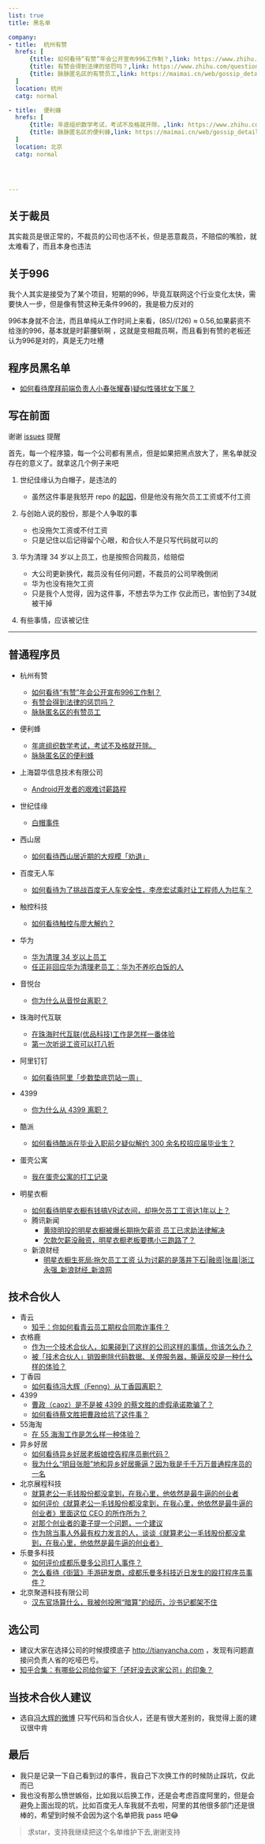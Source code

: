 ```yaml
---
list: true
title: 黑名单

company:
- title:  杭州有赞
  hrefs: [
      {title: 如何看待“有赞”年会公开宣布996工作制？,link: https://www.zhihu.com/question/309428750},
      {title: 有赞会得到法律的惩罚吗？,link: https://www.zhihu.com/question/310419862},
      {title: 脉脉匿名区的有赞员工,link: https://maimai.cn/web/gossip_detail?encode_id=eyJ0eXAiOiJKV1QiLCJhbGciOiJIUzI1NiJ9.eyJpZCI6MTk2MDc3MzAsImlhdCI6MTU0ODY1NDIxOX0.JSAyjakN-V_ZBQfjKxOl3MZKBcV7uLHyPZ1N-1mKXJI}
  ]
  location: 杭州
  catg: normal

- title:  便利蜂
  hrefs: [
      {title: 年底组织数学考试，考试不及格就开除。,link: https://www.zhihu.com/question/309428750},
      {title: 脉脉匿名区的便利蜂,link: https://maimai.cn/web/gossip_detail?encode_id=eyJ0eXAiOiJKV1QiLCJhbGciOiJIUzI1NiJ9.eyJpZCI6MTk3MzA4MjAsImlhdCI6MTU0ODY1NDI3OH0.UwkUFUh0wXgox30vxMCYyiRZW1dhzgWZKExIC6PT0V4},
  ]
  location: 北京
  catg: normal




---
```






## 关于裁员

其实裁员是很正常的，不裁员的公司也活不长，但是恶意裁员，不赔偿的嘴脸，就太难看了，而且本身也违法



## 关于996

我个人其实是接受为了某个项目，短期的996，毕竟互联网这个行业变化太快，需要快人一步，但是像有赞这种无条件996的，我是极力反对的

996本身就不合法，而且单纯从工作时间上来看，(8*5)/(12*6) ≈ 0.56,如果薪资不给涨的996，基本就是时薪腰斩啊 ，这就是变相裁员啊，而且看到有赞的老板还认为996是对的，真是无力吐槽




## 程序员黑名单

- [如何看待摩拜前端负责人小春张耀春)疑似性骚扰女下属？](https://www.zhihu.com/question/289146339?from=groupmessage&isappinstalled=0&utm_medium=social&utm_oi=581028265741783040&utm_source=wechat_session)

## 写在前面

谢谢 [issues](https://github.com/shengxinjing/programmer-job-blacklist/issues/20) 提醒

首先，每一个程序猿，每一个公司都有黑点，但是如果把黑点放大了，黑名单就没存在的意义了。就拿这几个例子来吧

1. 世纪佳缘认为白帽子，是违法的
   - 虽然这件事是我怒开 repo 的[起因](https://www.zhihu.com/question/47775182)，但是他没有拖欠员工工资或不付工资

2. 与创始人说的股份，那是个人争取的事
   - 也没拖欠工资或不付工资
   - 只是记住以后记得留个心眼，和合伙人不是只写代码就可以的
3. 华为清理 34 岁以上员工，也是按照合同裁员，给赔偿
   - 大公司更新换代，裁员没有任何问题，不裁员的公司早晚倒闭
   - 华为也没有拖欠工资
   - 只是我个人觉得，因为这件事，不想去华为工作 仅此而已，害怕到了34就被干掉
4. 有些事情，应该被记住

------

## 普通程序员

- 杭州有赞
    - [如何看待“有赞”年会公开宣布996工作制？](https://www.zhihu.com/question/309428750)
    - [有赞会得到法律的惩罚吗？](https://www.zhihu.com/question/310419862)
    - [脉脉匿名区的有赞员工](https://maimai.cn/web/gossip_detail?encode_id=eyJ0eXAiOiJKV1QiLCJhbGciOiJIUzI1NiJ9.eyJpZCI6MTk2MDc3MzAsImlhdCI6MTU0ODY1NDIxOX0.JSAyjakN-V_ZBQfjKxOl3MZKBcV7uLHyPZ1N-1mKXJI)
- 便利蜂
    - [年底组织数学考试，考试不及格就开除。](https://www.zhihu.com/question/309428750)
    - [脉脉匿名区的便利蜂](https://maimai.cn/web/gossip_detail?encode_id=eyJ0eXAiOiJKV1QiLCJhbGciOiJIUzI1NiJ9.eyJpZCI6MTk3MzA4MjAsImlhdCI6MTU0ODY1NDI3OH0.UwkUFUh0wXgox30vxMCYyiRZW1dhzgWZKExIC6PT0V4)
- 上海碧华信息技术有限公司
  - [Android开发者的艰难讨薪路程](https://juejin.im/post/59bb3de35188257e7a427a6d)
- 世纪佳缘
  - [白帽事件](https://www.zhihu.com/question/47775182)
- 西山居
  - [如何看待西山居近期的大规模「劝退」](https://www.zhihu.com/question/40739038)


- 百度无人车
  - [如何看待为了挑战百度无人车安全性，李彦宏试乘时让工程师人为拦车？](https://www.zhihu.com/question/52768740?sort=created)
- 触控科技
  - [如何看待触控与廖大解约？](https://www.zhihu.com/question/55756584/answer/146106517)
- 华为
  - [华为清理 34 岁以上员工](https://www.zhihu.com/question/55618811)
  - [任正非回应华为清理老员工：华为不养吃白饭的人](http://www.williamlong.info/archives/4894.html)
- 音悦台
  - [你为什么从音悦台离职？](https://www.zhihu.com/question/22461542)
- 珠海时代互联
  - [在珠海时代互联(优品科技)工作是怎样一番体验](https://www.zhihu.com/question/54987066)
  - [第一次听说工资可以打八折](https://www.v2ex.com/t/348047#reply50)
- 阿里钉钉
  - [如何看待阿里「步数垫底罚站一周」](https://www.zhihu.com/question/57732499)
- 4399
  - [你为什么从 4399 离职？](https://www.zhihu.com/question/22048775)
- 酷派
  - [如何看待酷派在毕业入职前夕疑似解约 300 余名校招应届毕业生？](https://www.zhihu.com/question/59878776)  
- 蛋壳公寓
  - [我在蛋壳公寓的打工记录](https://zhuanlan.zhihu.com/p/27831054)
- 明星衣橱
  - [如何看待明星衣橱有钱搞VR试衣间，却拖欠员工工资达1年以上？](https://maimai.cn/article/topic?id=21179)
  - 腾讯新闻
    - [黄晓明投的明星衣橱被爆长期拖欠薪资 员工已求助法律解决](https://xw.qq.com/tech/20170904089402/TEC2017090408940200)
    - [欠款欠薪没融资，明星衣橱老板要携小三跑路了？](https://xw.qq.com/cmsid/20170906A02KJP00)
  - 新浪财经
    - [明星衣橱生死局:拖欠员工工资 认为讨薪的是落井下石|融资|张晨|浙江永强_新浪财经_新浪网](http://finance.sina.com.cn/chanjing/gsnews/2017-09-26/doc-ifymenmt6937590.shtml)

## 技术合伙人

- 青云
  - [知乎：你如何看青云员工期权合同欺诈事件？](https://www.zhihu.com/question/47442360)
- 衣格鹿
  - [作为一个技术合伙人，如果碰到了这样的公司这样的事情，你该怎么办？](https://www.zhihu.com/question/38295860/answer/75732778)
  - [被「技术合伙人」销毁删除代码数据、关停服务器，撕逼反咬是一种什么样的体验？](https://www.zhihu.com/question/38333196/answer/75901815)
- 丁香园
  - [如何看待冯大辉（Fenng）从丁香园离职？](https://www.zhihu.com/question/48607258)
- 4399
  - [曹政（caoz）是不是被 4399 的蔡文胜的虚假承诺欺骗了？](https://www.zhihu.com/question/23552172)
  - [如何看待蔡文胜把曹政给坑了这件事？](https://www.zhihu.com/question/23554339)
- 55海淘
  - [在 55 海淘工作是怎么样一种体验？](https://www.zhihu.com/question/43651618)
- 异乡好居
  - [如何看待异乡好居老板娘控告程序员删代码？](https://www.zhihu.com/question/46294596)
  - [我为什么“明目张胆”地和异乡好居撕逼？因为我是千千万万普通程序员的一名](https://zhuanlan.zhihu.com/p/20907546)
- 北京展程科技
  - [就算老公一毛钱股份都没拿到，在我心里，他依然是最牛逼的创业者](http://mp.weixin.qq.com/s/C5aDa0pzoUGk6_4q-qKCaQ)
  - [如何评价《就算老公一毛钱股份都没拿到，在我心里，他依然是最牛逼的创业者》里面这位 CEO 的所作所为？](https://www.zhihu.com/question/56175498)
  - [对那个创业者的妻子提一个问题，一个建议](https://mp.weixin.qq.com/s?__biz=MzA3MjA4MDI5OQ==&mid=2651728497&idx=1&sn=4a44f4da1c8450aafdd59608d1ccfe97&key=ffe67a077c969a8bcd4e189116725132332291db2178c0be737bc6ebbe76b14b33eeeb9feb29c85e37e04b8914fc96f0b3df454d6d557560d886a43cbd6c43fbc9beade7732f6df78c8485a2f7d01aaf&ascene=0&uin=MTA1MTg0NzQ0MA%3D%3D&devicetype=iMac+MacBookPro8%2C1+OSX+OSX+10.11.6+build(15G1217)&version=12010210&nettype=WIFI&fontScale=100&pass_ticket=s6mb9CuZGxkN8n8xyrkfgTaSA%2FlrAhiGOafJkPjKj5Hy0YaGkmuwxc5%2B1DGanVEN)
  - [作为除当事人外最有权力发言的人，谈谈《就算老公一毛钱股份都没拿到，在我心里，他依然是最牛逼的创业者》](https://mp.weixin.qq.com/s?__biz=MzUyMDAwOTUwMA==&mid=2247483654&idx=1&sn=9694290fbec136b4db8ca96aaaae1610&key=ce5474c1928dba09e4eff02c16454389d8599a9d326d5d4afb783846e1c1734b3712a9ae998194fa10745212d2542b2ecd067168a2b7b09826236d58b0930a59c0f525fc54e3aed6903ac50943b387d6&ascene=0&uin=MTA1MTg0NzQ0MA%3D%3D&devicetype=iMac+MacBookPro8%2C1+OSX+OSX+10.11.6+build(15G1217)&version=12010210&nettype=WIFI&fontScale=100&pass_ticket=s6mb9CuZGxkN8n8xyrkfgTaSA%2FlrAhiGOafJkPjKj5Hy0YaGkmuwxc5%2B1DGanVEN)
- 乐曼多科技
  - [如何评价成都乐曼多公司打人事件？](https://www.zhihu.com/question/56707020)
  - [怎么看待《街篮》手游研发商，成都乐曼多科技近日发生的殴打程序员事件？](https://www.zhihu.com/question/56705233)
- 北京聚道科技有限公司
  - [汉东官场算什么，我被创投圈“暗算”的经历，沙书记都架不住](http://weibo.com/ttarticle/p/show?id=2309404098747628943708)


## 选公司

- 建议大家在选择公司的时候摸摸底子 http://tianyancha.com ，发现有问题直接问负责人省的吃哑巴亏。
- [知乎合集：有哪些公司给你留下「还好没去这家公司」的印象？](https://www.zhihu.com/question/38718862)

## 当技术合伙人建议

- 选自[冯大辉的微博](http://weibo.com/1577826897/EwLWXoxtG) 只写代码和当合伙人，还是有很大差别的，我觉得上面的建议很中肯

## 最后

- 我只是记录一下自己看到过的事件，我自己下次换工作的时候防止踩坑，仅此而已
- 我也没有那么愤世嫉俗，比如我以后换工作，还是会考虑百度阿里的，但是会避免上面出现的坑，比如百度无人车我就不去啦，阿里的其他很多部门还是很棒的，希望到时候不会因为这个名单把我 pass 吧:joy:

> 求star，支持我继续把这个名单维护下去,谢谢支持

